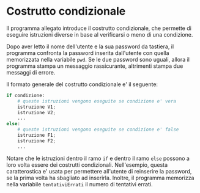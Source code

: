 # Costrutto condizionale

Il programma allegato introduce il costrutto condizionale, che permette di eseguire istruzioni diverse in base al verificarsi o meno di una condizione.

Dopo aver letto il nome dell'utente e la sua password da tastiera, il programma confronta la password inserita dall'utente con quella memorizzata nella variabile `pwd`. Se le due password sono uguali, allora il programma stampa un messaggio rassicurante, altrimenti stampa due messaggi di errore.

Il formato generale del costrutto condizionale e' il seguente:
```python
if condizione:
    # queste istruzioni vengono eseguite se condizione e' vera
    istruzione V1;
    istruzione V2;    
    ...
else:
    # queste istruzioni vengono eseguite se condizione e' false
    istruzione F1;
    istruzione F2;    
    ...
```

Notare che le istruzioni dentro il ramo `if` e dentro il ramo `else` possono a loro volta essere dei costrutti condizionali. Nell'esempio, questa caratterostica e' usata per permettere all'utente di reinserire la password, se la prima volta ha sbagliato ad inserirla. Inoltre, il programma memorizza nella variabile `tentativiErrati` il numero di tentativi errati.
